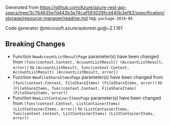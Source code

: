 Generated from https://github.com/Azure/azure-rest-api-specs/tree/3c764635e7d442b3e74caf593029fcd440b3ef82/specification/storage/resource-manager/readme.md tag: `package-2019-04`

Code generator @microsoft.azure/autorest.go@~2.1.161

## Breaking Changes

- Function `NewAccountListResultPage` parameter(s) have been changed from `(func(context.Context, AccountListResult) (AccountListResult, error))` to `(AccountListResult, func(context.Context, AccountListResult) (AccountListResult, error))`
- Function `NewFileShareItemsPage` parameter(s) have been changed from `(func(context.Context, FileShareItems) (FileShareItems, error))` to `(FileShareItems, func(context.Context, FileShareItems) (FileShareItems, error))`
- Function `NewListContainerItemsPage` parameter(s) have been changed from `(func(context.Context, ListContainerItems) (ListContainerItems, error))` to `(ListContainerItems, func(context.Context, ListContainerItems) (ListContainerItems, error))`

